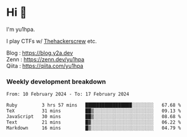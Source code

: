 # Hi 👋

I'm yu1hpa.

I play CTFs w/ [Thehackerscrew](https://www.thehackerscrew.team/) etc.

Blog : https://blog.y2a.dev  
Zenn : https://zenn.dev/yu1hpa  
Qiita : https://qiita.com/yu1hpa  

### Weekly development breakdown

<!--START_SECTION:waka-->

```txt
From: 10 February 2024 - To: 17 February 2024

Ruby         3 hrs 57 mins   █████████████████░░░░░░░░   67.68 %
TeX          31 mins         ██▒░░░░░░░░░░░░░░░░░░░░░░   09.13 %
JavaScript   30 mins         ██▒░░░░░░░░░░░░░░░░░░░░░░   08.68 %
Text         21 mins         █▓░░░░░░░░░░░░░░░░░░░░░░░   06.22 %
Markdown     16 mins         █▒░░░░░░░░░░░░░░░░░░░░░░░   04.79 %
```

<!--END_SECTION:waka-->

